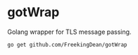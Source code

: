 gotWrap
=======

Golang wrapper for TLS message passing. 

`go get github.com/FreekingDean/gotWrap`
